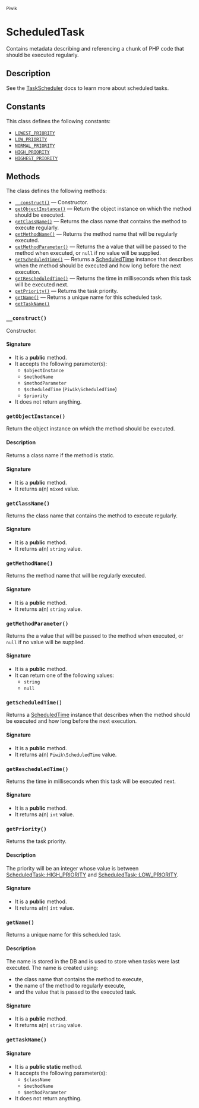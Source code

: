 <small>Piwik</small>

ScheduledTask
=============

Contains metadata describing and referencing a chunk of PHP code that should be executed regularly.

Description
-----------

See the [TaskScheduler](#) docs to learn more about scheduled tasks.


Constants
---------

This class defines the following constants:

- [`LOWEST_PRIORITY`](#LOWEST_PRIORITY)
- [`LOW_PRIORITY`](#LOW_PRIORITY)
- [`NORMAL_PRIORITY`](#NORMAL_PRIORITY)
- [`HIGH_PRIORITY`](#HIGH_PRIORITY)
- [`HIGHEST_PRIORITY`](#HIGHEST_PRIORITY)

Methods
-------

The class defines the following methods:

- [`__construct()`](#__construct) &mdash; Constructor.
- [`getObjectInstance()`](#getObjectInstance) &mdash; Return the object instance on which the method should be executed.
- [`getClassName()`](#getClassName) &mdash; Returns the class name that contains the method to execute regularly.
- [`getMethodName()`](#getMethodName) &mdash; Returns the method name that will be regularly executed.
- [`getMethodParameter()`](#getMethodParameter) &mdash; Returns the a value that will be passed to the method when executed, or `null` if no value will be supplied.
- [`getScheduledTime()`](#getScheduledTime) &mdash; Returns a [ScheduledTime](#) instance that describes when the method should be executed and how long before the next execution.
- [`getRescheduledTime()`](#getRescheduledTime) &mdash; Returns the time in milliseconds when this task will be executed next.
- [`getPriority()`](#getPriority) &mdash; Returns the task priority.
- [`getName()`](#getName) &mdash; Returns a unique name for this scheduled task.
- [`getTaskName()`](#getTaskName)

### `__construct()` <a name="__construct"></a>

Constructor.

#### Signature

- It is a **public** method.
- It accepts the following parameter(s):
    - `$objectInstance`
    - `$methodName`
    - `$methodParameter`
    - `$scheduledTime` (`Piwik\ScheduledTime`)
    - `$priority`
- It does not return anything.

### `getObjectInstance()` <a name="getObjectInstance"></a>

Return the object instance on which the method should be executed.

#### Description

Returns a class
name if the method is static.

#### Signature

- It is a **public** method.
- It returns a(n) `mixed` value.

### `getClassName()` <a name="getClassName"></a>

Returns the class name that contains the method to execute regularly.

#### Signature

- It is a **public** method.
- It returns a(n) `string` value.

### `getMethodName()` <a name="getMethodName"></a>

Returns the method name that will be regularly executed.

#### Signature

- It is a **public** method.
- It returns a(n) `string` value.

### `getMethodParameter()` <a name="getMethodParameter"></a>

Returns the a value that will be passed to the method when executed, or `null` if no value will be supplied.

#### Signature

- It is a **public** method.
- It can return one of the following values:
    - `string`
    - `null`

### `getScheduledTime()` <a name="getScheduledTime"></a>

Returns a [ScheduledTime](#) instance that describes when the method should be executed and how long before the next execution.

#### Signature

- It is a **public** method.
- It returns a(n) `Piwik\ScheduledTime` value.

### `getRescheduledTime()` <a name="getRescheduledTime"></a>

Returns the time in milliseconds when this task will be executed next.

#### Signature

- It is a **public** method.
- It returns a(n) `int` value.

### `getPriority()` <a name="getPriority"></a>

Returns the task priority.

#### Description

The priority will be an integer whose value is
between [ScheduledTask::HIGH_PRIORITY](#) and [ScheduledTask::LOW_PRIORITY](#).

#### Signature

- It is a **public** method.
- It returns a(n) `int` value.

### `getName()` <a name="getName"></a>

Returns a unique name for this scheduled task.

#### Description

The name is stored in the DB and is used
to store when tasks were last executed. The name is created using:

- the class name that contains the method to execute,
- the name of the method to regularly execute,
- and the value that is passed to the executed task.

#### Signature

- It is a **public** method.
- It returns a(n) `string` value.

### `getTaskName()` <a name="getTaskName"></a>

#### Signature

- It is a **public static** method.
- It accepts the following parameter(s):
    - `$className`
    - `$methodName`
    - `$methodParameter`
- It does not return anything.

